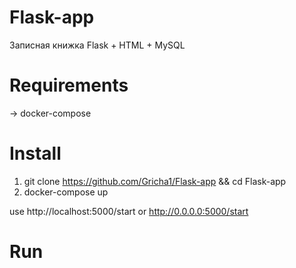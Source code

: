 # Flask-app
Записная книжка Flask + HTML + MySQL
# Requirements
-> docker-compose
# Install
1) git clone https://github.com/Gricha1/Flask-app && cd Flask-app
2) docker-compose up

use http://localhost:5000/start or http://0.0.0.0:5000/start
# Run
